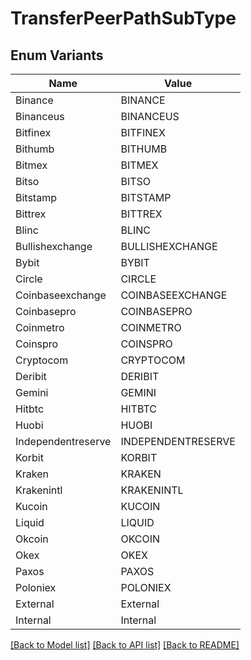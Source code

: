 # TransferPeerPathSubType

## Enum Variants

| Name | Value |
|---- | -----|
| Binance | BINANCE |
| Binanceus | BINANCEUS |
| Bitfinex | BITFINEX |
| Bithumb | BITHUMB |
| Bitmex | BITMEX |
| Bitso | BITSO |
| Bitstamp | BITSTAMP |
| Bittrex | BITTREX |
| Blinc | BLINC |
| Bullishexchange | BULLISHEXCHANGE |
| Bybit | BYBIT |
| Circle | CIRCLE |
| Coinbaseexchange | COINBASEEXCHANGE |
| Coinbasepro | COINBASEPRO |
| Coinmetro | COINMETRO |
| Coinspro | COINSPRO |
| Cryptocom | CRYPTOCOM |
| Deribit | DERIBIT |
| Gemini | GEMINI |
| Hitbtc | HITBTC |
| Huobi | HUOBI |
| Independentreserve | INDEPENDENTRESERVE |
| Korbit | KORBIT |
| Kraken | KRAKEN |
| Krakenintl | KRAKENINTL |
| Kucoin | KUCOIN |
| Liquid | LIQUID |
| Okcoin | OKCOIN |
| Okex | OKEX |
| Paxos | PAXOS |
| Poloniex | POLONIEX |
| External | External |
| Internal | Internal |


[[Back to Model list]](../README.md#documentation-for-models) [[Back to API list]](../README.md#documentation-for-api-endpoints) [[Back to README]](../README.md)


